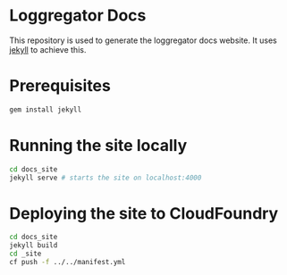 # Loggregator Docs

This repository is used to generate the loggregator docs website. It uses [jekyll](http://jekyllrb.com/) to achieve this.

# Prerequisites

```bash
gem install jekyll
```

# Running the site locally

```bash
cd docs_site
jekyll serve # starts the site on localhost:4000
```

# Deploying the site to CloudFoundry

```bash
cd docs_site
jekyll build
cd _site
cf push -f ../../manifest.yml
```
